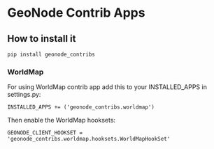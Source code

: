 # GeoNode Contrib Apps

## How to install it

```
pip install geonode_contribs
```

### WorldMap

For using WorldMap contrib app add this to your INSTALLED_APPS in settings.py:

```
INSTALLED_APPS += ('geonode_contribs.worldmap')
```

Then enable the WorldMap hooksets:

```
GEONODE_CLIENT_HOOKSET = 'geonode_contribs.worldmap.hooksets.WorldMapHookSet'
```
